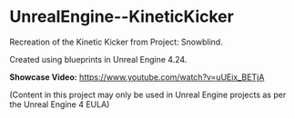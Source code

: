 # UnrealEngine--KineticKicker
Recreation of the Kinetic Kicker from Project: Snowblind.

Created using blueprints in Unreal Engine 4.24.

**Showcase Video:** https://www.youtube.com/watch?v=uUEix_BETjA

(Content in this project may only be used in Unreal Engine projects as per the Unreal Engine 4 EULA)
